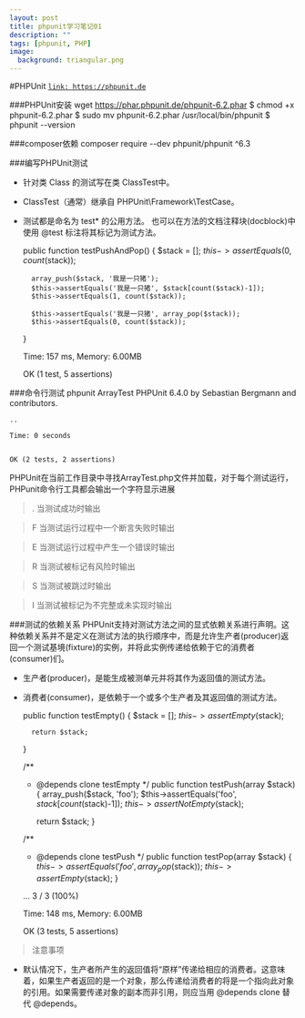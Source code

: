 ```yaml
---
layout: post
title: phpunit学习笔记01
description: ""
tags: [phpunit, PHP]
image:
  background: triangular.png
---
```


#PHPUnit
<a href="https://phpunit.de" target="view_window">`link: https://phpunit.de`</a>

###PHPUnit安装
    wget https://phar.phpunit.de/phpunit-6.2.phar
    $ chmod +x phpunit-6.2.phar
    $ sudo mv phpunit-6.2.phar /usr/local/bin/phpunit
    $ phpunit --version

###composer依赖
    composer require --dev phpunit/phpunit ^6.3

###编写PHPUnit测试
* 针对类 Class 的测试写在类 ClassTest中。

* ClassTest（通常）继承自 PHPUnit\Framework\TestCase。

* 测试都是命名为 test* 的公用方法。 也可以在方法的文档注释块(docblock)中使用 @test 标注将其标记为测试方法。

    public function testPushAndPop()
    {
        $stack = [];
        $this->assertEquals(0, count($stack));

        array_push($stack, '我是一只猪');
        $this->assertEquals('我是一只猪', $stack[count($stack)-1]);
        $this->assertEquals(1, count($stack));

        $this->assertEquals('我是一只猪', array_pop($stack));
        $this->assertEquals(0, count($stack));
    }


    Time: 157 ms, Memory: 6.00MB

    OK (1 test, 5 assertions)






###命令行测试
    phpunit ArrayTest
    PHPUnit 6.4.0 by Sebastian Bergmann and contributors.

    ..

    Time: 0 seconds


    OK (2 tests, 2 assertions)

PHPUnit在当前工作目录中寻找ArrayTest.php文件并加载，对于每个测试运行，PHPunit命令行工具都会输出一个字符显示进展

> . 当测试成功时输出

> F 当测试运行过程中一个断言失败时输出

> E 当测试运行过程中产生一个错误时输出

> R 当测试被标记有风险时输出

> S 当测试被跳过时输出

> I 当测试被标记为不完整或未实现时输出


###测试的依赖关系
PHPUnit支持对测试方法之间的显式依赖关系进行声明。这种依赖关系并不是定义在测试方法的执行顺序中，而是允许生产者(producer)返回一个测试基境(fixture)的实例，并将此实例传递给依赖于它的消费者(consumer)们。

* 生产者(producer)，是能生成被测单元并将其作为返回值的测试方法。
* 消费者(consumer)，是依赖于一个或多个生产者及其返回值的测试方法。

    public function testEmpty()
    {
        $stack = [];
        $this->assertEmpty($stack);

        return $stack;
    }

    /**
     * @depends clone testEmpty
     */
    public function testPush(array $stack)
    {
        array_push($stack, 'foo');
        $this->assertEquals('foo', $stack[count($stack)-1]);
        $this->assertNotEmpty($stack);

        return $stack;
    }

    /**
     * @depends clone testPush
     */
    public function testPop(array $stack)
    {
        $this->assertEquals('foo', array_pop($stack));
        $this->assertEmpty($stack);
    }

    ...                                                                 3 / 3 (100%)

    Time: 148 ms, Memory: 6.00MB

    OK (3 tests, 5 assertions)
> 注意事项 

* 默认情况下，生产者所产生的返回值将“原样”传递给相应的消费者。这意味着，如果生产者返回的是一个对象，那么传递给消费者的将是一个指向此对象的引用。如果需要传递对象的副本而非引用，则应当用 @depends clone 替代 @depends。
